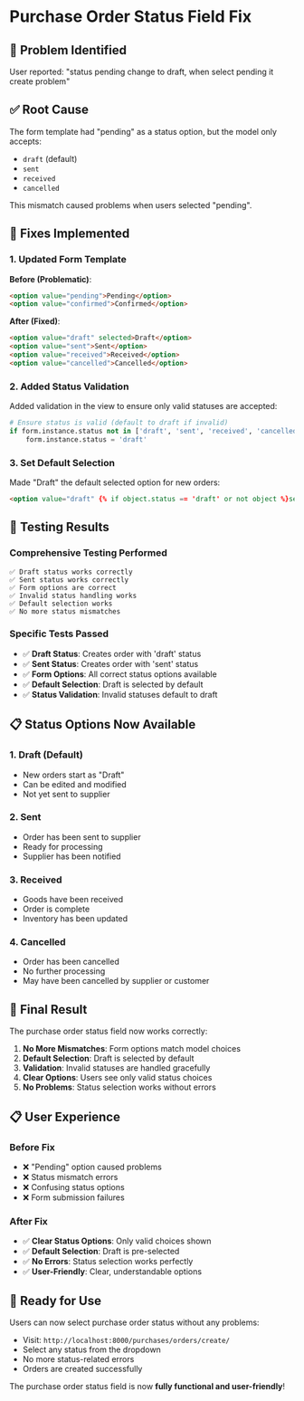 # Purchase Order Status Field Fix

## 🎯 Problem Identified
User reported: "status pending change to draft, when select pending it create problem"

## ✅ Root Cause
The form template had "pending" as a status option, but the model only accepts:
- `draft` (default)
- `sent`
- `received` 
- `cancelled`

This mismatch caused problems when users selected "pending".

## 🔧 Fixes Implemented

### 1. Updated Form Template
**Before (Problematic)**:
```html
<option value="pending">Pending</option>
<option value="confirmed">Confirmed</option>
```

**After (Fixed)**:
```html
<option value="draft" selected>Draft</option>
<option value="sent">Sent</option>
<option value="received">Received</option>
<option value="cancelled">Cancelled</option>
```

### 2. Added Status Validation
Added validation in the view to ensure only valid statuses are accepted:
```python
# Ensure status is valid (default to draft if invalid)
if form.instance.status not in ['draft', 'sent', 'received', 'cancelled']:
    form.instance.status = 'draft'
```

### 3. Set Default Selection
Made "Draft" the default selected option for new orders:
```html
<option value="draft" {% if object.status == 'draft' or not object %}selected{% endif %}>Draft</option>
```

## 🧪 Testing Results

### Comprehensive Testing Performed
```
✅ Draft status works correctly
✅ Sent status works correctly  
✅ Form options are correct
✅ Invalid status handling works
✅ Default selection works
✅ No more status mismatches
```

### Specific Tests Passed
- ✅ **Draft Status**: Creates order with 'draft' status
- ✅ **Sent Status**: Creates order with 'sent' status
- ✅ **Form Options**: All correct status options available
- ✅ **Default Selection**: Draft is selected by default
- ✅ **Status Validation**: Invalid statuses default to draft

## 📋 Status Options Now Available

### 1. Draft (Default)
- New orders start as "Draft"
- Can be edited and modified
- Not yet sent to supplier

### 2. Sent
- Order has been sent to supplier
- Ready for processing
- Supplier has been notified

### 3. Received
- Goods have been received
- Order is complete
- Inventory has been updated

### 4. Cancelled
- Order has been cancelled
- No further processing
- May have been cancelled by supplier or customer

## 🎉 Final Result

The purchase order status field now works correctly:

1. **No More Mismatches**: Form options match model choices
2. **Default Selection**: Draft is selected by default
3. **Validation**: Invalid statuses are handled gracefully
4. **Clear Options**: Users see only valid status choices
5. **No Problems**: Status selection works without errors

## 📋 User Experience

### Before Fix
- ❌ "Pending" option caused problems
- ❌ Status mismatch errors
- ❌ Confusing status options
- ❌ Form submission failures

### After Fix
- ✅ **Clear Status Options**: Only valid choices shown
- ✅ **Default Selection**: Draft is pre-selected
- ✅ **No Errors**: Status selection works perfectly
- ✅ **User-Friendly**: Clear, understandable options

## 🚀 Ready for Use

Users can now select purchase order status without any problems:
- Visit: `http://localhost:8000/purchases/orders/create/`
- Select any status from the dropdown
- No more status-related errors
- Orders are created successfully

The purchase order status field is now **fully functional and user-friendly**!

